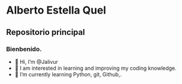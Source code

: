 # Alberto Estella Quel
## Repositorio principal
### Bienbenido.
- 👋 Hi, I’m @Jalivur
- 👀 I am interested in learning and improving my coding knowledge.
- 🌱 I’m currently learning Python, git, Github,.


<!---
Jalivur/Jalivur is a ✨ special ✨ repository because its `README.md` (this file) appears on your GitHub profile.
You can click the Preview link to take a look at your changes.
--->
